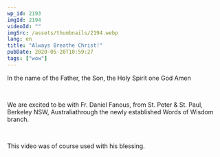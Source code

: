 ```yaml
---
wp_id: 2193
imgId: 2194
videoId: ""
imgSrc: /assets/thumbnails/2194.webp
lang: en
title: "Always Breathe Christ!"
pubDate: 2020-05-20T10:59:27
tags: ["wow"]
---
```


<p>In the name of the Father, the Son, the Holy Spirit one God Amen</p>
<p>&nbsp;</p>
<p>We are excited to be with Fr. Daniel Fanous, from St. Peter &amp; St. Paul, Berkeley NSW, Australiathrough the newly established Words of Wisdom branch.</p>
<p>&nbsp;</p>
<p>This video was of course used with his blessing.</p>
